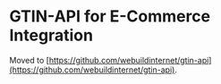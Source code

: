 # GTIN-API for E-Commerce Integration

Moved to [https://github.com/webuildinternet/gtin-api](https://github.com/webuildinternet/gtin-api).